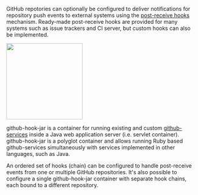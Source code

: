 
GitHub repotories can optionally be configured to deliver notifications for repository
push events to external systems using the
[post-receive hooks](https://help.github.com/articles/post-receive-hooks) mechanism.
Ready-made post-receive hooks are provided for many systems such
as issue trackers and CI server, but custom hooks can also be implemented.

<img style="width:200px; height:auto"
src="https://raw.github.com/marko-asplund/github-hook-jar/master/doc/images/ghj-diagram.png">

github-hook-jar is a container for running existing and custom
[github-services](https://github.com/github/github-services) inside a Java web application
server (i.e. servlet container). github-hook-jar is a polyglot container and allows
running Ruby based github-services simultaneously with services implemented in other
languages, such as Java.

An ordered set of hooks (chain) can be configured to handle post-receive events from one
or multiple GitHub repositories. It's also possible to configure a single github-hook-jar
container with separate hook chains, each bound to a different repository.

